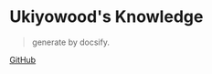 <!-- ![logo](_media/icon.svg) -->

# Ukiyowood's Knowledge

> generate by docsify.


[GitHub](https://github.com/ukiyowood/)
<!-- [Get Started](#docsify) -->